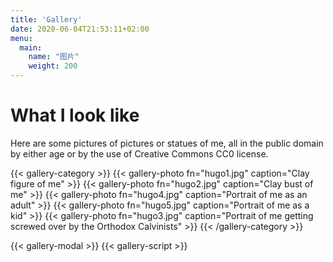 ```yaml
---
title: 'Gallery'
date: 2020-06-04T21:53:11+02:00
menu: 
  main:
    name: "图片"
    weight: 200
---
```


# What I look like

Here are some pictures of pictures or statues of me, all in the public domain by
either age or by the use of Creative Commons CC0 license.

{{< gallery-category >}}
    {{< gallery-photo fn="hugo1.jpg" caption="Clay figure of me" >}}
    {{< gallery-photo fn="hugo2.jpg" caption="Clay bust of me" >}}
    {{< gallery-photo fn="hugo4.jpg" caption="Portrait of me as an adult" >}}
    {{< gallery-photo fn="hugo5.jpg" caption="Portrait of me as a kid" >}}
    {{< gallery-photo fn="hugo3.jpg" caption="Portrait of me getting screwed over by the Orthodox Calvinists" >}}
{{< /gallery-category >}}

{{< gallery-modal >}}
{{< gallery-script >}}
